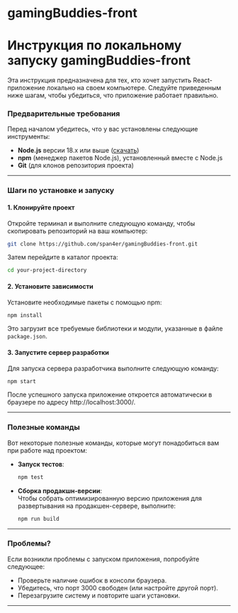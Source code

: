 # gamingBuddies-front
# Инструкция по локальному запуску gamingBuddies-front

Эта инструкция предназначена для тех, кто хочет запустить React-приложение локально на своем компьютере. Следуйте приведенным ниже шагам, чтобы убедиться, что приложение работает правильно.

### Предварительные требования

Перед началом убедитесь, что у вас установлены следующие инструменты:

- **Node.js** версии 18.x или выше ([скачать](https://nodejs.org/))
- **npm** (менеджер пакетов Node.js), установленный вместе с Node.js
- **Git** (для клонов репозитория проекта)

---

### Шаги по установке и запуску

#### 1. Клонируйте проект

Откройте терминал и выполните следующую команду, чтобы скопировать репозиторий на ваш компьютер:

```bash
git clone https://github.com/span4er/gamingBuddies-front.git
```

Затем перейдите в каталог проекта:

```bash
cd your-project-directory
```

#### 2. Установите зависимости

Установите необходимые пакеты с помощью npm:

```bash
npm install
```

Это загрузит все требуемые библиотеки и модули, указанные в файле `package.json`.

#### 3. Запустите сервер разработки

Для запуска сервера разработчика выполните следующую команду:

```bash
npm start
```

После успешного запуска приложение откроется автоматически в браузере по адресу http://localhost:3000/.

---

### Полезные команды

Вот некоторые полезные команды, которые могут понадобиться вам при работе над проектом:

- **Запуск тестов**:  
  ```bash
  npm test
  ```

- **Сборка продакшн-версии**:  
  Чтобы собрать оптимизированную версию приложения для развертывания на продакшен-сервере, выполните:
  ```bash
  npm run build
  ```
---

### Проблемы?

Если возникли проблемы с запуском приложения, попробуйте следующее:

- Проверьте наличие ошибок в консоли браузера.
- Убедитесь, что порт 3000 свободен (или настройте другой порт).
- Перезагрузите систему и повторите шаги установки.

---